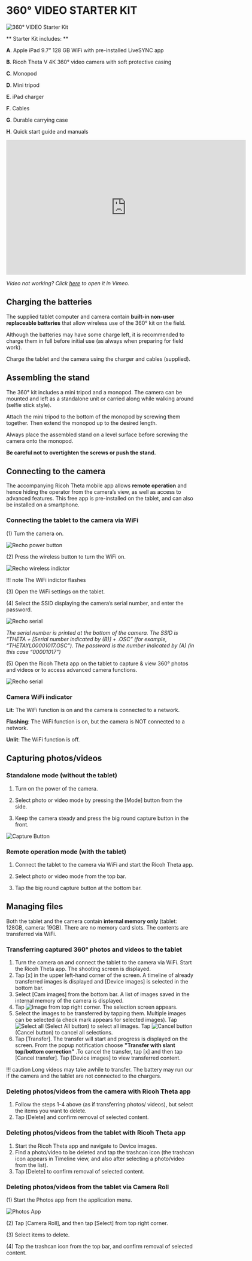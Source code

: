 # 360° VIDEO STARTER KIT

![360° VIDEO Starter Kit](../img/kit_items.png)

** Starter Kit includes:  **

**A**. Apple iPad 9.7” 128 GB WiFi with pre-installed LiveSYNC app

**B**. Ricoh Theta V 4K 360° video camera with soft protective casing

**C**. Monopod

**D**. Mini tripod

**E**. iPad charger

**F**. Cables

**G**. Durable carrying case

**H**. Quick start guide and manuals


<iframe src="https://player.vimeo.com/video/303020134" width="640" height="360" frameborder="0" webkitallowfullscreen mozallowfullscreen allowfullscreen></iframe>

*Video not working? Click [here](https://vimeo.com/303020134) to open it in Vimeo.*


## Charging the batteries

The supplied tablet computer and camera contain **built-in non-user replaceable batteries** that allow wireless use of the 360° kit on the field.

Although the batteries may have some charge left, it is recommended to charge them in full before initial use (as always when preparing for field work).

Charge the tablet and the camera using the charger and cables (supplied).

## Assembling the stand

The 360° kit includes a mini tripod and a monopod. The camera can be mounted and left as a standalone unit or carried along while walking around (selfie stick style).

Attach the mini tripod to the bottom of the monopod by screwing them together. Then extend the monopod up to the desired length.

Always place the assembled stand on a level surface before screwing the camera onto the monopod.

**Be careful not to overtighten the screws or push the stand.**


## Connecting to the camera

The accompanying Ricoh Theta mobile app allows **remote operation** and hence hiding the operator from the camera’s view, as well as access to advanced features. This free app is pre-installed on the tablet, and can also be installed on a smartphone.

### Connecting the tablet to the camera via WiFi

(1) Turn the camera on. 

![Recho power button](../img/turnon.png)

(2) Press the wireless button to turn the WiFi on.

![Recho wireless indictor](../img/wireless.png)

!!! note
    The WiFi indictor flashes
    
(3) Open the WiFi settings on the tablet.

(4) Select the SSID displaying the camera’s serial number, and enter the password.

![Recho serial](../img/serial.png)

*The serial number is printed at the bottom of the camera. The SSID is “THETA + [Serial number indicated by (B)] + .OSC” (for example, “THETAYL00001017.OSC”). The password is the number indicated by (A) (in this case “00001017”)*

(5) Open the Ricoh Theta app on the tablet to capture & view 360° photos and videos or to access advanced camera functions.

![Recho serial](../img/thetaApp.png)


### Camera WiFi indicator

**Lit**: The WiFi function is on and the camera is connected to a network.

**Flashing**: The WiFi function is on, but the camera is NOT connected to a network.

**Unlit**: The WiFi function is off.

## Capturing photos/videos

### Standalone mode (without the tablet)

1. Turn on the power of the camera.

2. Select photo or video mode by pressing the [Mode] button from the side.

3. Keep the camera steady and press the big round capture button in the front.

![Capture Button](../img/captureButton.jpg)

### Remote operation mode (with the tablet)

1. Connect the tablet to the camera via WiFi and start the Ricoh Theta app.

2. Select photo or video mode from the top bar.

3. Tap the big round capture button at the bottom bar.

## Managing files

Both the tablet and the camera contain **internal memory only** (tablet: 128GB, camera: 19GB). There are no memory card slots. The contents are transferred via WiFi.

### Transferring captured 360° photos and videos to the tablet

1. Turn the camera on and connect the tablet to the camera via WiFi. Start the Ricoh Theta app. The shooting screen is displayed.
2. Tap [x] in the upper left-hand corner of the screen. A timeline of already transferred images is displayed and [Device images] is selected in the bottom bar.
3. Select [Cam images] from the bottom bar. A list of images saved in the internal memory of the camera is displayed.
4. Tap ![Image](../img/i026.png) from top right corner. The selection screen appears.
5. Select the images to be transferred by tapping them. Multiple images can be selected (a check mark appears for selected images). Tap ![Select all](../img/i005.png)  (Select All button) to select all images. Tap ![Cancel button](../img/i006.png)  (Cancel button) to cancel all selections.
6. Tap [Transfer]. The transfer will start and progress is displayed on the screen. From the popup notification choose **"Transfer with slant top/bottom correction"** .To cancel the transfer, tap [x] and then tap [Cancel transfer]. Tap [Device images] to view transferred content.

!!! caution
    Long videos may take awhile to transfer. The battery may run our if the camera and the tablet are not connected to the chargers.

### Deleting photos/videos from the camera with Ricoh Theta app

1. Follow the steps 1-4 above (as if transferring photos/ videos), but select the items you want to delete.
2. Tap [Delete] and confirm removal of selected content.

### Deleting photos/videos from the tablet with Ricoh Theta app

1. Start the Ricoh Theta app and navigate to Device images.
2. Find a photo/video to be deleted and tap the trashcan icon (the trashcan icon appears in Timeline view, and also after selecting a photo/video from the list).
3. Tap [Delete] to confirm removal of selected content.

### Deleting photos/videos from the tablet via Camera Roll

(1) Start the Photos app from the application menu.

![Photos App](../img/photosApp.png)

(2) Tap [Camera Roll], and then tap [Select] from top right corner.

(3) Select items to delete.

(4) Tap the trashcan icon from the top bar, and confirm removal of selected content.
